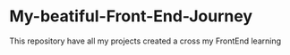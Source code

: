 # My-beatiful-Front-End-Journey
This repository have all my projects created a cross my FrontEnd learning
